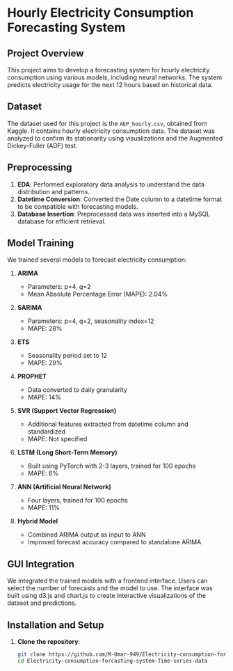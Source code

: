 # Hourly Electricity Consumption Forecasting System

## Project Overview

This project aims to develop a forecasting system for hourly electricity consumption using various models, including neural networks. The system predicts electricity usage for the next 12 hours based on historical data.

## Dataset

The dataset used for this project is the `AEP_hourly.csv`, obtained from Kaggle. It contains hourly electricity consumption data. The dataset was analyzed to confirm its stationarity using visualizations and the Augmented Dickey-Fuller (ADF) test.

## Preprocessing

1. **EDA**: Performed exploratory data analysis to understand the data distribution and patterns.
2. **Datetime Conversion**: Converted the Date column to a datetime format to be compatible with forecasting models.
3. **Database Insertion**: Preprocessed data was inserted into a MySQL database for efficient retrieval.

## Model Training

We trained several models to forecast electricity consumption:

1. **ARIMA**
   - Parameters: p=4, q=2
   - Mean Absolute Percentage Error (MAPE): 2.04%

2. **SARIMA**
   - Parameters: p=4, q=2, seasonality index=12
   - MAPE: 28%

3. **ETS**
   - Seasonality period set to 12
   - MAPE: 29%

4. **PROPHET**
   - Data converted to daily granularity
   - MAPE: 14%

5. **SVR (Support Vector Regression)**
   - Additional features extracted from datetime column and standardized
   - MAPE: Not specified

6. **LSTM (Long Short-Term Memory)**
   - Built using PyTorch with 2-3 layers, trained for 100 epochs
   - MAPE: 6%

7. **ANN (Artificial Neural Network)**
   - Four layers, trained for 100 epochs
   - MAPE: 11%

8. **Hybrid Model**
   - Combined ARIMA output as input to ANN
   - Improved forecast accuracy compared to standalone ARIMA

## GUI Integration

We integrated the trained models with a frontend interface. Users can select the number of forecasts and the model to use. The interface was built using d3.js and chart.js to create interactive visualizations of the dataset and predictions.

## Installation and Setup

1. **Clone the repository**:
   ```bash
   git clone https://github.com/M-Umar-949/Electricity-consumption-forcasting-system-Time-series-data.git
   cd Electricity-consumption-forcasting-system-Time-series-data
